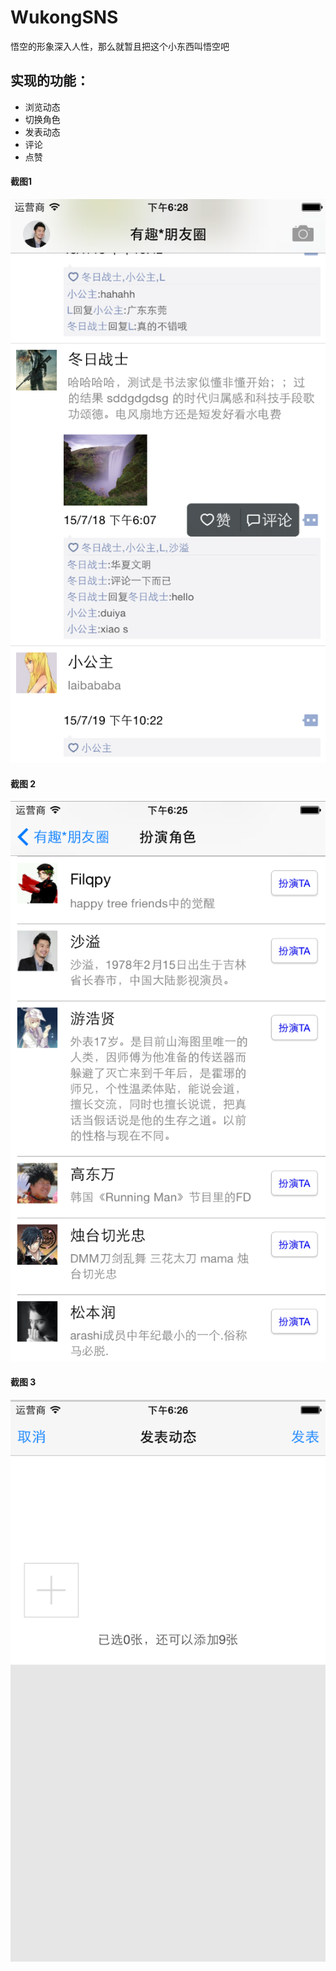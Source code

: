 # WukongSNS
悟空的形象深入人性，那么就暂且把这个小东西叫悟空吧

## 实现的功能：
- 浏览动态
- 切换角色
- 发表动态
- 评论
- 点赞

#### 截图1
![截图1...](/PengYQ/Snapshoot/wukong1.png)

#### 截图 2
![截图2...](/PengYQ/Snapshoot/wukong2.png)

#### 截图 3
![截图3...](/PengYQ/Snapshoot/wukong3.png)
